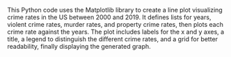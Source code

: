 This Python code uses the Matplotlib library to create a line plot visualizing crime rates in the US between 2000 and 2019. It defines lists for years, violent crime rates, murder rates, and property crime rates, then plots each crime rate against the years. The plot includes labels for the x and y axes, a title, a legend to distinguish the different crime rates, and a grid for better readability, finally displaying the generated graph.
